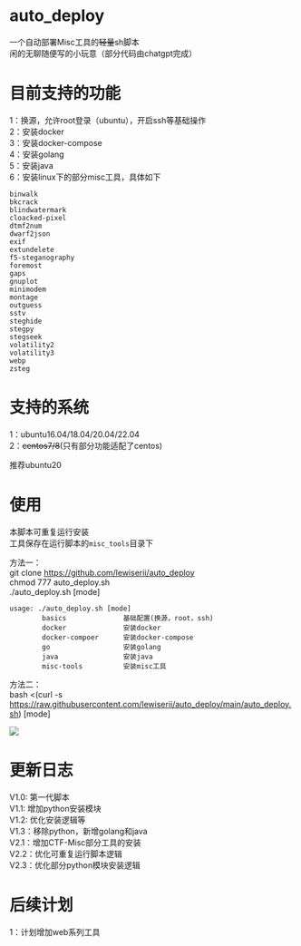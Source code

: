# auto_deploy

一个自动部署Misc工具的~~轻量~~sh脚本</br>
闲的无聊随便写的小玩意（部分代码由chatgpt完成）


# 目前支持的功能

1：换源，允许root登录（ubuntu），开启ssh等基础操作</br>
2：安装docker</br>
3：安装docker-compose</br>
4：安装golang</br>
5：安装java</br>
6：安装linux下的部分misc工具，具体如下</br>

```text
binwalk
bkcrack
blindwatermark
cloacked-pixel
dtmf2num
dwarf2json
exif
extundelete
f5-steganography
foremost
gaps
gnuplot
minimodem
montage
outguess
sstv
steghide
stegpy
stegseek
volatility2
volatility3
webp
zsteg
```



# 支持的系统

1：ubuntu16.04/18.04/20.04/22.04</br>
2：~~centos7/8~~(只有部分功能适配了centos)</br>

推荐ubuntu20</br>

# 使用

本脚本可重复运行安装</br>
工具保存在运行脚本的`misc_tools`目录下</br>


方法一：</br>
git clone https://github.com/lewiserii/auto_deploy</br>
chmod 777 auto_deploy.sh</br>
./auto_deploy.sh [mode]

```shell
usage: ./auto_deploy.sh [mode]
        basics              基础配置(换源，root，ssh)
        docker              安装docker
        docker-compoer      安装docker-compose
        go                  安装golang
        java                安装java
        misc-tools          安装misc工具
```

方法二：</br>
bash <(curl -s https://raw.githubusercontent.com/lewiserii/auto_deploy/main/auto_deploy.sh) [mode]

![](https://lewiserii.oss-cn-hangzhou.aliyuncs.com/auto_deploy/auto_deploy.gif)

# 更新日志
V1.0: 第一代脚本</br>
V1.1: 增加python安装模块</br>
V1.2: 优化安装逻辑等</br>
V1.3：移除python，新增golang和java</br>
V2.1：增加CTF-Misc部分工具的安装</br>
V2.2：优化可重复运行脚本逻辑</br>
V2.3：优化部分python模块安装逻辑</br>


# 后续计划 #

1：计划增加web系列工具